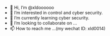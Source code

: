 - 👋 Hi, I’m @xldoooooo
- 👀 I’m interested in control and cyber security.
- 🌱 I’m currently learning cyber security.
- 💞️ I’m looking to collaborate on ...
- 📫 How to reach me ...(my wechat ID: xld0014)

<!---
xldoooooo/xldoooooo is a ✨ special ✨ repository because its `README.md` (this file) appears on your GitHub profile.
You can click the Preview link to take a look at your changes.
--->
